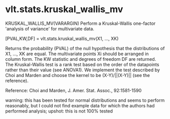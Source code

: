 # vlt.stats.kruskal_wallis_mv

   KRUSKAL_WALLIS_MV(VARARGIN)
   Perform a Kruskal-Wallis one-factor 'analysis of variance' for multivariate
   data.
   
   [PVAL,KW,DF] = vlt.stats.kruskal_wallis_mv(X1, ..., XK)
 
   Returns the probability (PVAL) of the null hypothesis that the
   distributions of X1, ..., XK are equal.  The multivariate points Xi should
   be arranged in column form.  The KW statistic and degrees of freedom DF
   are returned.  The Kruskal-Wallis test is a rank
   test based on the order of the datapoints rather than their value
   (see ANOVA1).  We implement the test described by Choi and Marden and
   choose the kernel to be (X-Y)/||(X-Y)|| (see the reference).
 
   Reference: Choi and Marden, J. Amer. Stat. Assoc., 92:1581-1590
 
   warning: this has been tested for normal distributions and seems to
   perform reasonably, but I could not find example data for which the
   authors had performed analysis; upshot: this is not 100% tested
